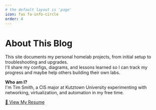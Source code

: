 ```yaml
---
# the default layout is 'page'
icon: fas fa-info-circle
order: 4
---
```


# About This Blog

This site documents my personal homelab projects, from initial setup to troubleshooting and upgrades.  
I'll share my configs, diagrams, and lessons learned so I can track my progress and maybe help others building their own labs.  

**Who am I?**  
I'm Tim Smith, a CIS major at Kutztown University experimenting with networking, virtualization, and automation in my free time.  

[📄 View My Resume](/assets/files/tim_resume.pdf)

